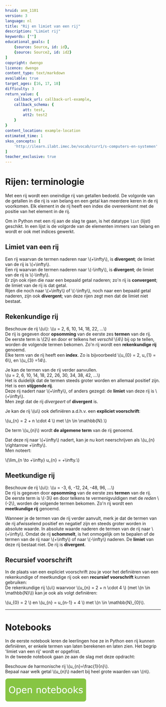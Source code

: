 ```yaml
---
hruid: anm_1101
version: 3
language: nl
title: "Rij en limiet van een rij"
description: "Limiet rij"
keywords: [""]
educational_goals: [
    {source: Source, id: id}, 
    {source: Source2, id: id2}
]
copyright: dwengo
licence: dwengo
content_type: text/markdown
available: true
target_ages: [16, 17, 18]
difficulty: 3
return_value: {
    callback_url: callback-url-example,
    callback_schema: {
        att: test,
        att2: test2
    }
}
content_location: example-location
estimated_time: 1
skos_concepts: [
    'http://ilearn.ilabt.imec.be/vocab/curr1/s-computers-en-systemen'
]
teacher_exclusive: true
---
```

# Rijen: terminologie

Met een rij wordt een oneindige rij van getallen bedoeld. De volgorde van de getallen in die rij is van belang en een getal kan meerdere keren in de rij voorkomen. Elk element in de rij heeft een index die overeenkomt met de positie van het element in de rij.

Om in Python met een rij aan de slag te gaan, is het datatype `list` (lijst) geschikt. In een lijst is de volgorde van de elementen immers van belang en wordt er ook met indices gewerkt. 

## Limiet van een rij

Een rij waarvan de termen naderen naar \\(+\infty\\), is <b>divergent</b>; de limiet van de rij is \\(+\infty\\).<br>Een rij waarvan de termen naderen naar \\(-\infty\\), is <b>divergent</b>; de limiet van de rij is \\(-\infty\\).<br> Er zijn ook rijen die naar een bepaald getal naderen; zo'n rij is <b>convergent</b>; de limiet van de rij is dat getal.<br> Rijen die noch naar \\(+\infty\\) of \\(-\infty\\), noch naar een bepaald getal naderen, zijn ook <b>divergent</b>; van deze rijen zegt men dat de limiet niet bestaat.  

## Rekenkundige rij

Beschouw de rij \\(u\\): \\(u = 2, 6, 10, 14, 18, 22, ...\\)<br>
De rij is gegeven door **opsomming** van de eerste zes **termen** van de rij.<br> De eerste term is \\(2\\) en door er telkens het *verschil* \\(4\\) bij op te tellen, worden de volgende termen bekomen. Zo'n rij wordt een **rekenkundige rij** genoemd. <br>
Elke term van de rij heeft een **index**. Zo is bijvoorbeeld \\(u_{0} = 2, u_{1} = 6\\), en \\(u_{3} =14\\).

Je kan de termen van de rij verder aanvullen.<br>
\\(u = 2, 6, 10, 14, 18, 22, 26, 30, 34, 38, 42, ...\\)<br>
Het is duidelijk dat de termen steeds groter worden en allemaal positief zijn. Het is een **stijgende rij**.<br>
Deze rij nadert naar \\(+\infty\\), of anders gezegd: de **limiet** van deze rij is \\(+\infty\\).<br>
Men zegt dat de rij *divergeert* of **divergent** is.

Je kan de rij \\(u\\) ook definiëren a.d.h.v. een **expliciet voorschrift**: 

\\(u_{n} = 2 + n \cdot 4 \\) met \\(n \in 	\mathbb{N}.\\)


De term \\(u_{n}\\) wordt **de algemene term** van de rij genoemd.

Dat deze rij naar \\(+\infty\\) nadert, kan je nu kort neerschrijven als \\(u_{n} \rightarrow +\infty\\).<br>
Men noteert: 

\\(\lim_{n \to +\infty} u_{n} = +\infty.\\)


## Meetkundige rij

Beschouw de rij \\(u\\): \\(u = -3, 6, -12, 24, -48, 96, ...\\)<br>
De rij is gegeven door **opsomming** van de eerste zes **termen** van de rij.<br> De eerste term is \\(-3\\) en door telkens te vermenigvuldigen met de *reden* \\(-2\\), worden de volgende termen bekomen. Zo'n rij wordt een **meetkundige rij** genoemd.

Wanneer je de termen van de rij verder aanvult, merk je dat de termen van de rij afwisselend positief en negatief zijn en steeds groter worden in absolute waarde. In absolute waarde naderen de termen van de rij naar \\(+\infty\\).  Omdat de rij **schommelt**, is het onmogelijk om te bepalen of de termen van de rij naar \\(+\infty\\) of naar \\(-\infty\\) naderen. De **limiet** van deze rij bestaat niet. De rij is **divergent**.

## Recursief voorschrift

In de plaats van een expliciet voorschrift zou je voor het definiëren van een rekenkundige of meetkundige rij ook een **recursief voorschrift** kunnen gebruiken:<br> De rekenkundige rij \\(u\\) waarvoor \\(u_{n} = 2 + n \cdot 4 \\) (met \\(n \in \mathbb{N}\\)) kan je ook als volgt definiëren: 

\\(u_{0} = 2  \\) en \\(u_{n} = u_{n-1} + 4 \\) met \\(n \in \mathbb{N}_{0}\\).


-----

# Notebooks
In de eerste notebook leren de leerlingen hoe ze in Python een rij kunnen definiëren, er enkele termen van laten berekenen en laten zien. Het begrip 'limiet van een rij' wordt er opgefrist. <br>
In de tweede notebook gaan ze aan de slag met deze opdracht:

Beschouw de harmonische rij \\(u_{n}=\frac{1}{n}\\).<br>
Bepaal naar welk getal \\(u_{n}\\) nadert bij heel grote waarden van \\(n\\).

[![](embed/Knop.png "Knop")](https://kiks.ilabt.imec.be/hub/tmplogin?id=6510 "Limiet van een rij")
